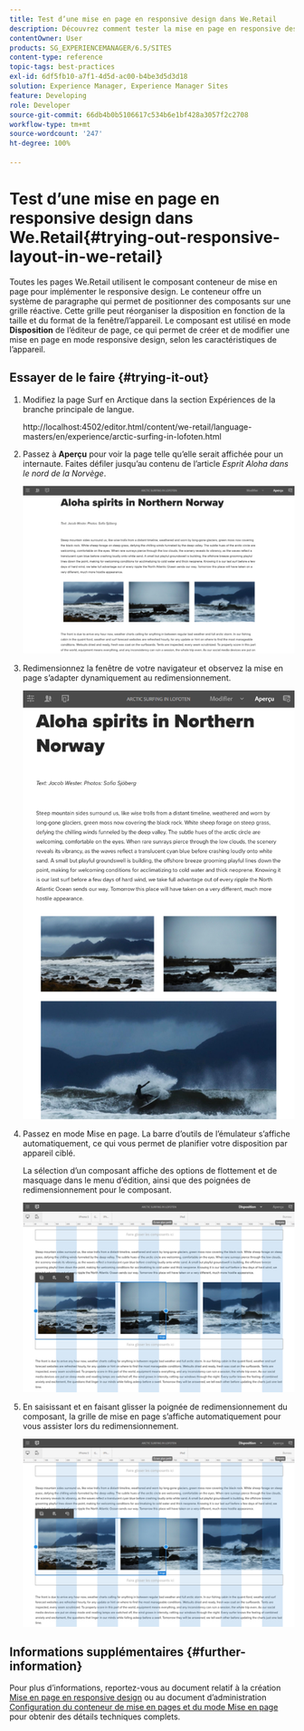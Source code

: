 ```yaml
---
title: Test d’une mise en page en responsive design dans We.Retail
description: Découvrez comment tester la mise en page en responsive design dans Adobe Experience Manager à l’aide de We.Retail.
contentOwner: User
products: SG_EXPERIENCEMANAGER/6.5/SITES
content-type: reference
topic-tags: best-practices
exl-id: 6df5fb10-a7f1-4d5d-ac00-b4be3d5d3d18
solution: Experience Manager, Experience Manager Sites
feature: Developing
role: Developer
source-git-commit: 66db4b0b5106617c534b6e1bf428a3057f2c2708
workflow-type: tm+mt
source-wordcount: '247'
ht-degree: 100%

---
```


# Test d’une mise en page en responsive design dans We.Retail{#trying-out-responsive-layout-in-we-retail}

Toutes les pages We.Retail utilisent le composant conteneur de mise en page pour implémenter le responsive design. Le conteneur offre un système de paragraphe qui permet de positionner des composants sur une grille réactive. Cette grille peut réorganiser la disposition en fonction de la taille et du format de la fenêtre/l’appareil. Le composant est utilisé en mode **Disposition** de l’éditeur de page, ce qui permet de créer et de modifier une mise en page en mode responsive design, selon les caractéristiques de l’appareil.

## Essayer de le faire {#trying-it-out}

1. Modifiez la page Surf en Arctique dans la section Expériences de la branche principale de langue.

   http://localhost:4502/editor.html/content/we-retail/language-masters/en/experience/arctic-surfing-in-lofoten.html

1. Passez à **Aperçu** pour voir la page telle qu’elle serait affichée pour un internaute. Faites défiler jusqu’au contenu de l’article *Esprit Aloha dans le nord de la Norvège*.

   ![chlimage_1-178](assets/chlimage_1-178.png)

1. Redimensionnez la fenêtre de votre navigateur et observez la mise en page s’adapter dynamiquement au redimensionnement.

   ![chlimage_1-179](assets/chlimage_1-179.png)

1. Passez en mode Mise en page. La barre d’outils de l’émulateur s’affiche automatiquement, ce qui vous permet de planifier votre disposition par appareil ciblé.

   La sélection d’un composant affiche des options de flottement et de masquage dans le menu d’édition, ainsi que des poignées de redimensionnement pour le composant.

   ![chlimage_1-180](assets/chlimage_1-180.png)

1. En saisissant et en faisant glisser la poignée de redimensionnement du composant, la grille de mise en page s’affiche automatiquement pour vous assister lors du redimensionnement.

   ![chlimage_1-181](assets/chlimage_1-181.png)

## Informations supplémentaires {#further-information}

Pour plus d’informations, reportez-vous au document relatif à la création [Mise en page en responsive design](/help/sites-authoring/responsive-layout.md) ou au document d’administration [Configuration du conteneur de mise en pages et du mode Mise en page](/help/sites-administering/configuring-responsive-layout.md) pour obtenir des détails techniques complets.
